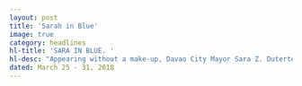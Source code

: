 ```yaml
---
layout: post
title: 'Sarah in Blue'
image: true
category: headlines
hl-title: 'SARA IN BLUE. '
hl-desc: "Appearing without a make-up, Davao City Mayor Sara Z. Duterte-Carpio wearing a blue dress exposing her tattooed legs, spoke to the graduates of the University of Bohol last Friday afternoon. The Presidential daughter spent less than two hours in her stay in the city before flying back to Davao City. She was the 154th commencement speaker of the first university in Bohol."
dated: March 25 - 31, 2018
---
```

